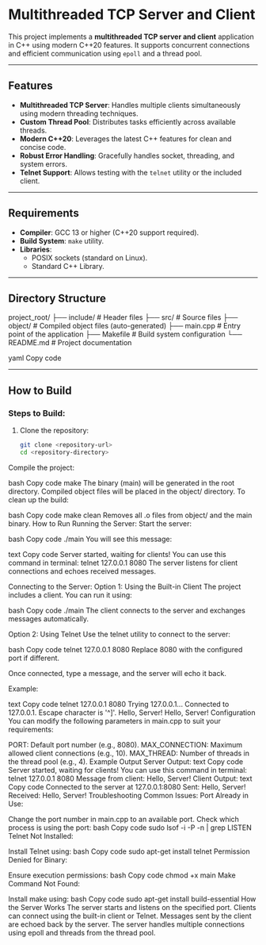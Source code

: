 # Multithreaded TCP Server and Client

This project implements a **multithreaded TCP server and client** application in C++ using modern C++20 features. It supports concurrent connections and efficient communication using `epoll` and a thread pool.

---

## Features

- **Multithreaded TCP Server**: Handles multiple clients simultaneously using modern threading techniques.
- **Custom Thread Pool**: Distributes tasks efficiently across available threads.
- **Modern C++20**: Leverages the latest C++ features for clean and concise code.
- **Robust Error Handling**: Gracefully handles socket, threading, and system errors.
- **Telnet Support**: Allows testing with the `telnet` utility or the included client.

---

## Requirements

- **Compiler**: GCC 13 or higher (C++20 support required).
- **Build System**: `make` utility.
- **Libraries**:
  - POSIX sockets (standard on Linux).
  - Standard C++ Library.

---

## Directory Structure

project_root/ ├── include/ # Header files ├── src/ # Source files ├── object/ # Compiled object files (auto-generated) ├── main.cpp # Entry point of the application ├── Makefile # Build system configuration └── README.md # Project documentation

yaml
Copy code

---

## How to Build

### Steps to Build:

1. Clone the repository:

   ```bash
   git clone <repository-url>
   cd <repository-directory>
Compile the project:

bash
Copy code
make
The binary (main) will be generated in the root directory.
Compiled object files will be placed in the object/ directory.
To clean up the build:

bash
Copy code
make clean
Removes all .o files from object/ and the main binary.
How to Run
Running the Server:
Start the server:

bash
Copy code
./main
You will see this message:

text
Copy code
Server started, waiting for clients!
You can use this command in terminal: telnet 127.0.0.1 8080
The server listens for client connections and echoes received messages.

Connecting to the Server:
Option 1: Using the Built-in Client
The project includes a client. You can run it using:

bash
Copy code
./main
The client connects to the server and exchanges messages automatically.

Option 2: Using Telnet
Use the telnet utility to connect to the server:

bash
Copy code
telnet 127.0.0.1 8080
Replace 8080 with the configured port if different.

Once connected, type a message, and the server will echo it back.

Example:

text
Copy code
telnet 127.0.0.1 8080
Trying 127.0.0.1...
Connected to 127.0.0.1.
Escape character is '^]'.
Hello, Server!
Hello, Server!
Configuration
You can modify the following parameters in main.cpp to suit your requirements:

PORT: Default port number (e.g., 8080).
MAX_CONNECTION: Maximum allowed client connections (e.g., 10).
MAX_THREAD: Number of threads in the thread pool (e.g., 4).
Example Output
Server Output:
text
Copy code
Server started, waiting for clients!
You can use this command in terminal: telnet 127.0.0.1 8080
Message from client: Hello, Server!
Client Output:
text
Copy code
Connected to the server at 127.0.0.1:8080
Sent: Hello, Server!
Received: Hello, Server!
Troubleshooting
Common Issues:
Port Already in Use:

Change the port number in main.cpp to an available port.
Check which process is using the port:
bash
Copy code
sudo lsof -i -P -n | grep LISTEN
Telnet Not Installed:

Install Telnet using:
bash
Copy code
sudo apt-get install telnet
Permission Denied for Binary:

Ensure execution permissions:
bash
Copy code
chmod +x main
Make Command Not Found:

Install make using:
bash
Copy code
sudo apt-get install build-essential
How the Server Works
The server starts and listens on the specified port.
Clients can connect using the built-in client or Telnet.
Messages sent by the client are echoed back by the server.
The server handles multiple connections using epoll and threads from the thread pool.